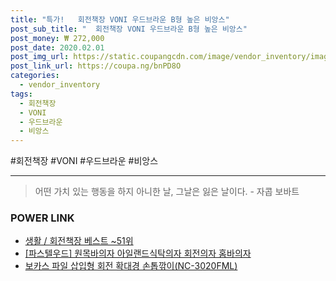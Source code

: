 ```yaml
--- 
title: "특가!   회전책장 VONI 우드브라운 B형 높은 비앙스" 
post_sub_title: "  회전책장 VONI 우드브라운 B형 높은 비앙스" 
post_money: ₩ 272,000 
post_date: 2020.02.01 
post_img_url: https://static.coupangcdn.com/image/vendor_inventory/images/2017/04/21/11/7/7171ea41-e876-4762-9a2e-b277f113ea9a.jpg 
post_link_url: https://coupa.ng/bnPD8O 
categories: 
  - vendor_inventory 
tags: 
  - 회전책장 
  - VONI 
  - 우드브라운 
  - 비앙스 
--- 
```

  #회전책장 #VONI #우드브라운 #비앙스 
<hr> 

> 어떤 가치 있는 행동을 하지 아니한 날, 그날은 잃은 날이다. - 자콥 보바트 


### POWER LINK

* <a href="https://blog.naver.com/santokki14/221792144586" target="_blank">생활 / 회전책장 베스트 ~51위</a>
* <a href="https://blog.naver.com/fasyy4321/221780749750" target="_blank">[파스텔우드] 원목바의자 아일랜드식탁의자 회전의자 홈바의자</a>
* <a href="https://blog.naver.com/santokki14/221780686672" target="_blank">보카스 파일 삽입형 회전 확대경 손톱깎이(NC-3020FML)</a>
